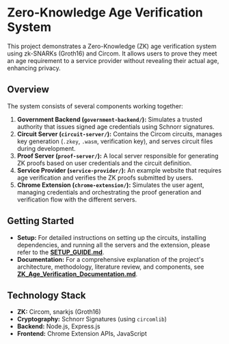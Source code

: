 # Zero-Knowledge Age Verification System

This project demonstrates a Zero-Knowledge (ZK) age verification system using zk-SNARKs (Groth16) and Circom. It allows users to prove they meet an age requirement to a service provider without revealing their actual age, enhancing privacy.

## Overview

The system consists of several components working together:

1.  **Government Backend (`government-backend/`):** Simulates a trusted authority that issues signed age credentials using Schnorr signatures.
2.  **Circuit Server (`circuit-server/`):** Contains the Circom circuits, manages key generation (`.zkey`, `.wasm`, verification key), and serves circuit files during development.
3.  **Proof Server (`proof-server/`):** A local server responsible for generating ZK proofs based on user credentials and the circuit definition.
4.  **Service Provider (`service-provider/`):** An example website that requires age verification and verifies the ZK proofs submitted by users.
5.  **Chrome Extension (`chrome-extension/`):** Simulates the user agent, managing credentials and orchestrating the proof generation and verification flow with the different servers.

## Getting Started

-   **Setup:** For detailed instructions on setting up the circuits, installing dependencies, and running all the servers and the extension, please refer to the [**SETUP_GUIDE.md**](./SETUP_GUIDE.md).
-   **Documentation:** For a comprehensive explanation of the project's architecture, methodology, literature review, and components, see [**ZK_Age_Verification_Documentation.md**](./ZK_Age_Verification_Documentation.md).

## Technology Stack

-   **ZK:** Circom, snarkjs (Groth16)
-   **Cryptography:** Schnorr Signatures (using `circomlib`)
-   **Backend:** Node.js, Express.js
-   **Frontend:** Chrome Extension APIs, JavaScript
